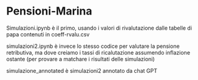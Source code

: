 # Pensioni-Marina

Simulazioni.ipynb è il primo, usando i valori di rivalutazione dalle tabelle di papa contenuti in coeff-rvalu.csv

simulazioni2.ipynb è invece lo stesso codice per valutare la pensione retributiva, ma dove creiamo i tassi di ricalutazione assumendo inflazione ostante (per provare a matchare i risultati delle simulazioni)

simulazione_annotated è simulazioni2 annotato da chat GPT